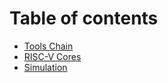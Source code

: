 # Table of contents

* [Tools Chain](README.md)
* [RISC-V Cores](untitled.md)
* [Simulation](simulation.md)

